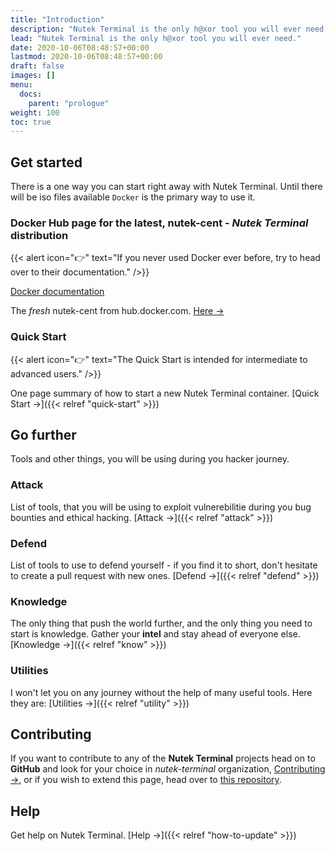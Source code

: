 ```yaml
---
title: "Introduction"
description: "Nutek Terminal is the only h@xor tool you will ever need."
lead: "Nutek Terminal is the only h@xor tool you will ever need."
date: 2020-10-06T08:48:57+00:00
lastmod: 2020-10-06T08:48:57+00:00
draft: false
images: []
menu:
  docs:
    parent: "prologue"
weight: 100
toc: true
---
```


## Get started

There is a one way you can start right away with Nutek Terminal. Until there
will be iso files available `Docker` is the primary way to use it.

### Docker Hub page for the latest, __nutek-cent__ - _Nutek Terminal_ distribution

{{< alert icon="👉" text="If you never used Docker ever before, try to head over to their documentation." />}}

[Docker documentation](https://docs.docker.com/)

The _fresh_ nutek-cent from hub.docker.com. [Here →](https://hub.docker.com/r/neosb/nutek-cent)

### Quick Start

{{< alert icon="👉" text="The Quick Start is intended for intermediate to advanced users." />}}

One page summary of how to start a new Nutek Terminal container. [Quick Start →]({{< relref "quick-start" >}})

## Go further

Tools and other things, you will be using during you hacker journey.

### Attack

List of tools, that you will be using to exploit vulnerebilitie
during you bug bounties and ethical hacking. [Attack →]({{< relref "attack" >}})

### Defend

List of tools to use to defend yourself - if you find it
to short, don't hesitate to create a pull request with new ones. [Defend →]({{< relref "defend" >}})

### Knowledge

The only thing that push the world further, and the only thing you need
to start is knowledge. Gather your __intel__ and stay ahead of everyone
else. [Knowledge →]({{< relref "know" >}})

### Utilities

I won't let you on any journey without the help of many useful tools. Here
they are: [Utilities →]({{< relref "utility" >}})

<!-- ### Showcase

See what others have build with Doks. [Showcase →](https://getdoks.org/showcase/electric-blocks/) -->

## Contributing

If you want to contribute to any of the __Nutek Terminal__ projects
head on to __GitHub__ and look for your choice in _nutek-terminal_
organization, [Contributing →](https://github.com/nutek-terminal), or if
you wish to extend this page, head over to [this repository](https://github.com/phoenix-journey/phoenix-journey.github.io).

## Help

Get help on Nutek Terminal. [Help →]({{< relref "how-to-update" >}})
